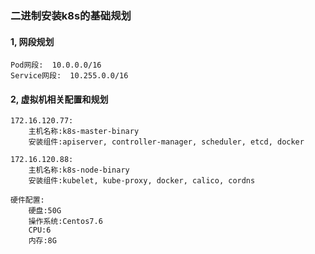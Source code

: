 ### 二进制安装k8s的基础规划
#### 1, 网段规划
```shell script
Pod网段:  10.0.0.0/16
Service网段:  10.255.0.0/16
```
#### 2, 虚拟机相关配置和规划
```shell script
172.16.120.77:
    主机名称:k8s-master-binary
    安装组件:apiserver, controller-manager, scheduler, etcd, docker
```
```shell script
172.16.120.88:
    主机名称:k8s-node-binary
    安装组件:kubelet, kube-proxy, docker, calico, cordns
```
```shell script
硬件配置:
    硬盘:50G
    操作系统:Centos7.6
    CPU:6
    内存:8G
```
